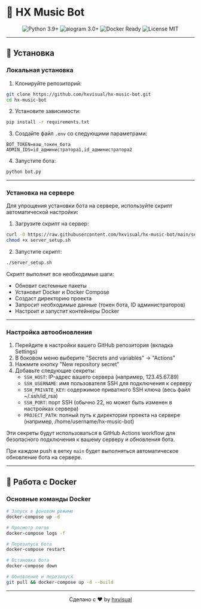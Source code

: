 # 🎵 HX Music Bot

<div align="center">

![Python 3.9+](https://img.shields.io/badge/Python-3.9%2B-blue?style=for-the-badge&logo=python)
![aiogram 3.0+](https://img.shields.io/badge/aiogram-3.0%2B-blue?style=for-the-badge)
![Docker Ready](https://img.shields.io/badge/Docker-Ready-blue?style=for-the-badge&logo=docker)
![License MIT](https://img.shields.io/badge/License-MIT-green?style=for-the-badge)

</div>

<hr>

## 🚀 Установка

### Локальная установка

1. Клонируйте репозиторий:

```bash
git clone https://github.com/hxvisual/hx-music-bot.git
cd hx-music-bot
```

2. Установите зависимости:

```bash
pip install -r requirements.txt
```

3. Создайте файл `.env` со следующими параметрами:

```
BOT_TOKEN=ваш_токен_бота
ADMIN_IDS=id_администратора1,id_администратора2
```

4. Запустите бота:

```bash
python bot.py
```

<hr>

### Установка на сервере

Для упрощения установки бота на сервере, используйте скрипт автоматической настройки:

1. Загрузите скрипт на сервер:

```bash
curl -O https://raw.githubusercontent.com/hxvisual/hx-music-bot/main/server_setup.sh
chmod +x server_setup.sh
```

2. Запустите скрипт:

```bash
./server_setup.sh
```

Скрипт выполнит все необходимые шаги:
- Обновит системные пакеты
- Установит Docker и Docker Compose
- Создаст директорию проекта
- Запросит необходимые данные (токен бота, ID администраторов)
- Настроит и запустит контейнеры Docker

<hr>

### Настройка автообновления

1. Перейдите в настройки вашего GitHub репозитория (вкладка Settings)
2. В боковом меню выберите "Secrets and variables" → "Actions"
3. Нажмите кнопку "New repository secret"
4. Добавьте следующие секреты:
   - `SSH_HOST`: IP-адрес вашего сервера (например, 123.45.67.89)
   - `SSH_USERNAME`: имя пользователя SSH для подключения к серверу
   - `SSH_PRIVATE_KEY`: содержимое приватного SSH ключа (весь файл ~/.ssh/id_rsa)
   - `SSH_PORT`: порт SSH (обычно 22, но может быть изменен в настройках сервера)
   - `PROJECT_PATH`: полный путь к директории проекта на сервере (например, /home/username/hx-music-bot)

Эти секреты будут использоваться в GitHub Actions workflow для безопасного подключения к вашему серверу и обновления бота.

При каждом push в ветку `main` будет выполняться автоматическое обновление бота на сервере.

<hr>

## 🐳 Работа с Docker

### Основные команды Docker

```bash
# Запуск в фоновом режиме
docker-compose up -d

# Просмотр логов
docker-compose logs -f

# Перезапуск бота
docker-compose restart

# Остановка бота
docker-compose down

# Обновление и перезапуск
git pull && docker-compose up -d --build
```

<hr>

<div align="center">
  Сделано с ❤️ by <a href="https://github.com/hxvisual">hxvisual</a>
</div> 